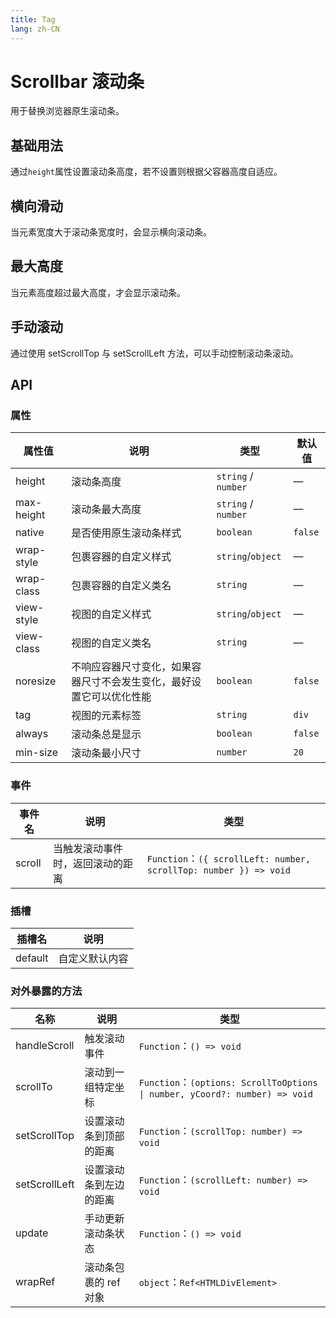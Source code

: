 ```yaml
---
title: Tag
lang: zh-CN
---
```


<script setup>
import BasicComp from "../examples/scrollbar/01_basic.vue";
import ScrollHorizontal from "../examples/scrollbar/02_scroll_horizontal.vue";
import MaxHeight from "../examples/scrollbar/03_max_height.vue";
import ScrollByHand from "../examples/scrollbar/04_scroll_byhand.vue";
</script>

# Scrollbar 滚动条
用于替换浏览器原生滚动条。

## 基础用法
通过`height`属性设置滚动条高度，若不设置则根据父容器高度自适应。

<CodePreview comp-name="scrollbar" demo-name="01_basic" demo-type="docs">
<BasicComp/>
</CodePreview>

## 横向滑动
当元素宽度大于滚动条宽度时，会显示横向滚动条。

<CodePreview comp-name="scrollbar" demo-name="02_scroll_horizontal" demo-type="docs">
<ScrollHorizontal/>
</CodePreview>

## 最大高度
当元素高度超过最大高度，才会显示滚动条。

<CodePreview comp-name="scrollbar" demo-name="03_max_height" demo-type="docs">
<MaxHeight/>
</CodePreview>

## 手动滚动
通过使用 setScrollTop 与 setScrollLeft 方法，可以手动控制滚动条滚动。

<CodePreview comp-name="scrollbar" demo-name="04_scroll_byhand" demo-type="docs">
<ScrollByHand/>
</CodePreview>

## API

### 属性

| 属性值 | 说明  | 类型  | 默认值 |
| ----------- | ------------------ | ------------------------ | ----------------------- |
| height     | 滚动条高度                          | `string` / `number`   |    —     |
| max-height     | 滚动条最大高度                           | `string` / `number`   |    —     |
| native     | 是否使用原生滚动条样式                           | `boolean`   |    `false`     |
| wrap-style     | 包裹容器的自定义样式                           | `string`/`object`   |    —     |
| wrap-class     | 包裹容器的自定义类名                           | `string`   |    —     |
| view-style     | 视图的自定义样式                           | `string`/`object`   |    —     |
| view-class     | 视图的自定义类名                           | `string`   |    —     |
| noresize     | 不响应容器尺寸变化，如果容器尺寸不会发生变化，最好设置它可以优化性能        | `boolean`   |    `false`     |
| tag     | 视图的元素标签        | `string`   |    `div`     |
| always     | 滚动条总是显示        | `boolean`   |    `false`     |
| min-size     | 滚动条最小尺寸        | `number`   |    `20`     |

### 事件

|    事件名   | 说明                                           | 类型                                                             |
| ---------- | ------------------------------------------------- | ------------------------------------------------------------ |
| scroll | 当触发滚动事件时，返回滚动的距离 | `Function`：`({ scrollLeft: number, scrollTop: number }) => void` |

### 插槽

| 插槽名    | 说明               |
| ------- | ------------------------- |
| default | 自定义默认内容 |

### 对外暴露的方法

| 名称          | 说明                                | 类型                                                                       |
| ------------- | ------------------------------------------ | -------------------------------------------------------------------------- |
| handleScroll  | 触发滚动事件                        | `Function`：`() => void`                                                    |
| scrollTo      | 滚动到一组特定坐标 | `Function`：`(options: ScrollToOptions \| number, yCoord?: number) => void` |
| setScrollTop  | 设置滚动条到顶部的距离                 | `Function`：`(scrollTop: number) => void`                                   |
| setScrollLeft | 设置滚动条到左边的距离                | `Function`：`(scrollLeft: number) => void`                                  |
| update        | 手动更新滚动条状态            | `Function`：`() => void`                                                    |
| wrapRef       | 滚动条包裹的 ref 对象                         |  `object`：`Ref<HTMLDivElement>`                                             |